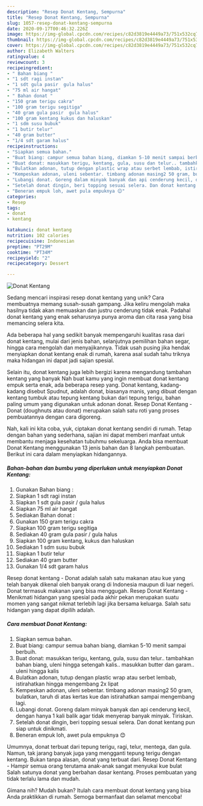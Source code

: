 ```yaml
---
description: "Resep Donat Kentang, Sempurna"
title: "Resep Donat Kentang, Sempurna"
slug: 1057-resep-donat-kentang-sempurna
date: 2020-09-17T00:46:32.226Z
image: https://img-global.cpcdn.com/recipes/c82d3819e4449a73/751x532cq70/donat-kentang-foto-resep-utama.jpg
thumbnail: https://img-global.cpcdn.com/recipes/c82d3819e4449a73/751x532cq70/donat-kentang-foto-resep-utama.jpg
cover: https://img-global.cpcdn.com/recipes/c82d3819e4449a73/751x532cq70/donat-kentang-foto-resep-utama.jpg
author: Elizabeth Walters
ratingvalue: 4
reviewcount: 3
recipeingredient:
- " Bahan biang "
- "1 sdt ragi instan"
- "1 sdt gula pasir  gula halus"
- "75 ml air hangat"
- " Bahan donat "
- "150 gram terigu cakra"
- "100 gram terigu segitiga"
- "40 gram gula pasir  gula halus"
- "100 gram kentang kukus dan haluskan"
- "1 sdm susu bubuk"
- "1 butir telur"
- "40 gram butter"
- "1/4 sdt garam halus"
recipeinstructions:
- "Siapkan semua bahan."
- "Buat biang: campur semua bahan biang, diamkan 5-10 menit sampai berbuih."
- "Buat donat: masukkan terigu, kentang, gula, susu dan telur.. tambahkan bahan biang, uleni hingga setengah kalis.. masukkan butter dan garam.. uleni hingga kalis"
- "Bulatkan adonan, tutup dengan plastic wrap atau serbet lembab, istirahatkan hingga mengembang 2x lipat"
- "Kempeskan adonan, uleni sebentar. timbang adonan masing2 50 gram, bulatkan, taruh di atas kertas kue dan istirahatkan sampai mengembang lagi."
- "Lubangi donat. Goreng dalam minyak banyak dan api cenderung kecil, dengan hanya 1 kali balik agar tidak menyerap banyak minyak. Tiriskan."
- "Setelah donat dingin, beri topping sesuai selera. Dan donat kentang pun siap untuk dinikmati."
- "Beneran empuk loh, awet pula empuknya 😊"
categories:
- Resep
tags:
- donat
- kentang

katakunci: donat kentang 
nutrition: 102 calories
recipecuisine: Indonesian
preptime: "PT29M"
cooktime: "PT34M"
recipeyield: "2"
recipecategory: Dessert

---
```



![Donat Kentang](https://img-global.cpcdn.com/recipes/c82d3819e4449a73/751x532cq70/donat-kentang-foto-resep-utama.jpg)

Sedang mencari inspirasi resep donat kentang yang unik? Cara membuatnya memang susah-susah gampang. Jika keliru mengolah maka hasilnya tidak akan memuaskan dan justru cenderung tidak enak. Padahal donat kentang yang enak seharusnya punya aroma dan cita rasa yang bisa memancing selera kita.

Ada beberapa hal yang sedikit banyak mempengaruhi kualitas rasa dari donat kentang, mulai dari jenis bahan, selanjutnya pemilihan bahan segar, hingga cara mengolah dan menyajikannya. Tidak usah pusing jika hendak menyiapkan donat kentang enak di rumah, karena asal sudah tahu triknya maka hidangan ini dapat jadi sajian spesial.

Selain itu, donat kentang juga lebih bergizi karena mengandung tambahan kentang yang banyak Nah buat kamu yang ingin membuat donat kentang empuk serta enak, ada beberapa resep yang. Donat kentang, kadang-kadang disebut Spudnut, adalah donat, biasanya manis, yang dibuat dengan kentang tumbuk atau tepung kentang bukan dari tepung terigu, bahan paling umum yang digunakan untuk adonan donat. Resep Donat Kentang - Donat (doughnuts atau donat) merupakan salah satu roti yang proses pembuatannya dengan cara digoreng.


Nah, kali ini kita coba, yuk, ciptakan donat kentang sendiri di rumah. Tetap dengan bahan yang sederhana, sajian ini dapat memberi manfaat untuk membantu menjaga kesehatan tubuhmu sekeluarga. Anda bisa membuat Donat Kentang menggunakan 13 jenis bahan dan 8 langkah pembuatan. Berikut ini cara dalam menyiapkan hidangannya.

<!--inarticleads1-->

##### Bahan-bahan dan bumbu yang diperlukan untuk menyiapkan Donat Kentang:

1. Gunakan  Bahan biang :
1. Siapkan 1 sdt ragi instan
1. Siapkan 1 sdt gula pasir / gula halus
1. Siapkan 75 ml air hangat
1. Sediakan  Bahan donat :
1. Gunakan 150 gram terigu cakra
1. Siapkan 100 gram terigu segitiga
1. Sediakan 40 gram gula pasir / gula halus
1. Siapkan 100 gram kentang, kukus dan haluskan
1. Sediakan 1 sdm susu bubuk
1. Siapkan 1 butir telur
1. Sediakan 40 gram butter
1. Gunakan 1/4 sdt garam halus


Resep donat kentang - Donat adalah salah satu makanan atau kue yang telah banyak dikenal oleh banyak orang di Indonesia maupun di luar negeri. Donat termasuk makanan yang bisa menggugah. Resep Donat Kentang - Menikmati hidangan yang spesial pada akhir pekan merupakan suatu momen yang sangat nikmat terlebih lagi jika bersama keluarga. Salah satu hidangan yang dapat dipilih adalah. 

<!--inarticleads2-->

##### Cara membuat Donat Kentang:

1. Siapkan semua bahan.
1. Buat biang: campur semua bahan biang, diamkan 5-10 menit sampai berbuih.
1. Buat donat: masukkan terigu, kentang, gula, susu dan telur.. tambahkan bahan biang, uleni hingga setengah kalis.. masukkan butter dan garam.. uleni hingga kalis
1. Bulatkan adonan, tutup dengan plastic wrap atau serbet lembab, istirahatkan hingga mengembang 2x lipat
1. Kempeskan adonan, uleni sebentar. timbang adonan masing2 50 gram, bulatkan, taruh di atas kertas kue dan istirahatkan sampai mengembang lagi.
1. Lubangi donat. Goreng dalam minyak banyak dan api cenderung kecil, dengan hanya 1 kali balik agar tidak menyerap banyak minyak. Tiriskan.
1. Setelah donat dingin, beri topping sesuai selera. Dan donat kentang pun siap untuk dinikmati.
1. Beneran empuk loh, awet pula empuknya 😊


Umumnya, donat terbuat dari tepung terigu, ragi, telur, mentega, dan gula. Namun, tak jarang banyak juga yang mengganti tepung terigu dengan kentang. Bukan tanpa alasan, donat yang terbuat dari. Resep Donat Kentang - Hampir semua orang terutama anak-anak sangat menyukai kue bulat Salah satunya donat yang berbahan dasar kentang. Proses pembuatan yang tidak terlalu lama dan mudah. 

Gimana nih? Mudah bukan? Itulah cara membuat donat kentang yang bisa Anda praktikkan di rumah. Semoga bermanfaat dan selamat mencoba!
